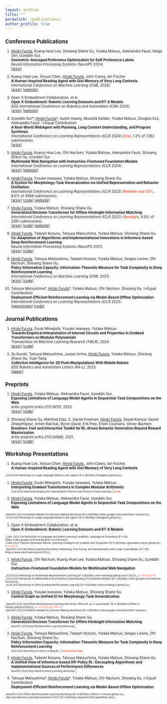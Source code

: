 ```yaml
---
layout: archive
title: ""
permalink: /publications/
author_profile: true
---
```

<span style="font-size: 80%;">

## Conference Publications
1. <u>Hiroki Furuta</u>, Kuang-Huei Lee, Shixiang Shane Gu, Yutaka Matsuo, Aleksandra Faust, Heiga Zen, Izzeddin Gur. <br>
**Geometric-Averaged Preference Optimization for Soft Preference Labels**  <br>
_Neural Information Processing Systems (NeurIPS 2024)_. <br>
[[arxiv](https://arxiv.org/abs/2409.06691)]

1. Kuang-Huei Lee, Xinyun Chen, <u>Hiroki Furuta</u>, John Canny, Ian Fischer. <br>
**A Human-Inspired Reading Agent with Gist Memory of Very Long Contexts**  <br>
_International Conference on Machine Learning (ICML 2024)_. <br>
[[arxiv](https://arxiv.org/abs/2402.09727)] [[website](https://read-agent.github.io/)]

1. Open X-Embodiment Collaboration, et al. <br>
**Open X-Embodiment: Robotic Learning Datasets and RT-X Models**  <br>
_IEEE International Conference on Robotics and Automation (ICRA 2024)_. <br>
[[arxiv](https://arxiv.org/abs/2310.08864)] [[website](https://robotics-transformer-x.github.io/)]

1. Izzeddin Gur\*, <u>Hiroki Furuta</u>\*, Austin Huang, Mustafa Safdari, Yutaka Matsuo, Douglas Eck, Aleksandra Faust. (\*Equal Contribution)<br>
**A Real-World WebAgent with Planning, Long Context Understanding, and Program Synthesis**  <br>
_International Conference on Learning Representations (ICLR 2024)_ (<span style="color: tomato; ">**Oral**</span>, 1.2% of 7262 submissions). <br>
[[arxiv](https://arxiv.org/abs/2307.12856)]

1. <u>Hiroki Furuta</u>, Kuang-Huei Lee, Ofir Nachum, Yutaka Matsuo, Aleksandra Faust, Shixiang Shane Gu, Izzeddin Gur. <br>
**Multimodal Web Navigation with Instruction-Finetuned Foundation Models**  <br>
_International Conference on Learning Representations (ICLR 2024)_. <br>
[[arxiv](https://arxiv.org/abs/2305.11854)] [[website](https://sites.google.com/view/mm-webnav/)]

1. <u>Hiroki Furuta</u>, Yusuke Iwasawa, Yutaka Matsuo, Shixiang Shane Gu. <br>
**A System for Morphology-Task Generalization via Unified Representation and Behavior Distillation** <br>
_International Conference on Learning Representations (ICLR 2023)_ (<span style="color: tomato; ">**Notable-top-25%**</span>, 8.0% of 4966 submissions). <br>
[[arxiv](https://arxiv.org/abs/2211.14296)] [[code](https://github.com/frt03/mxt_bench)] [[website](https://sites.google.com/view/control-graph)]

1. <u>Hiroki Furuta</u>, Yutaka Matsuo, Shixiang Shane Gu. <br>
**Generalized Decision Transformer for Offline Hindsight Information Matching**  <br>
_International Conference on Learning Representations (ICLR 2022)_ (<span style="color: tomato; ">**Spotlight**</span>, 6.8% of 3391 submissions). <br>
[[arxiv](https://arxiv.org/abs/2111.10364)] [[code](https://github.com/frt03/generalized_dt)] [[website](https://sites.google.com/view/generalizeddt)]

1. <u>Hiroki Furuta</u>, Tadashi Kozuno, Tatsuya Matsushima, Yutaka Matsuo, Shixiang Shane Gu. <br>
**Co-Adaptation of Algorithmic and Implementational Innovations in Inference-based Deep Reinforcement Learning**  <br>
_Neural Information Processing Systems (NeurIPS 2021)_. <br>
[[arxiv](https://arxiv.org/abs/2103.17258)] [[code](https://github.com/frt03/inference-based-rl)]

1. <u>Hiroki Furuta</u>, Tatsuya Matsushima, Tadashi Kozuno, Yutaka Matsuo, Sergey Levine, Ofir Nachum, Shixiang Shane Gu. <br>
**Policy Information Capacity: Information-Theoretic Measure for Task Complexity in Deep Reinforcement Learning**  <br>
_International Conference on Machine Learning (ICML 2021)_. <br>
[[arxiv](https://arxiv.org/abs/2103.12726)] [[code](https://github.com/frt03/pic)]

1. Tatsuya Matsushima\*, <u>Hiroki Furuta</u>\*, Yutaka Matsuo, Ofir Nachum, Shixiang Gu. (\*Equal Contribution)<br>
**Deployment-Efficient Reinforcement Learning via Model-Based Offline Optimization**  <br>
_International Conference on Learning Representations (ICLR 2021)_. <br>
[[openreview](https://openreview.net/forum?id=3hGNqpI4WS)] [[code](https://github.com/matsuolab/BREMEN)]


## Journal Publications
1. <u>Hiroki Furuta</u>, Gouki Minegishi, Yusuke Iwasawa, Yutaka Matsuo. <br>
**Towards Empirical Interpretation of Internal Circuits and Properties in Grokked Transformers on Modular Polynomials**  <br>
_Transactions on Machine Learning Research (TMLR)_, 2024. <br>
[[arxiv](https://arxiv.org/abs/2402.16726)] [[code](https://github.com/frt03/grok_mod_poly)]

1. So Kuroki, Tatsuya Matsushima, Junpei Arima, <u>Hiroki Furuta</u>, Yutaka Matsuo, Shixiang Shane Gu, Yujin Tang. <br>
**Collective Intelligence for 2D Push Manipulations With Mobile Robots** <br>
_IEEE Robotics and Automation Letters (RA-L)_, 2023. <br>
[[paper](https://ieeexplore.ieee.org/abstract/document/10080994)]


## Preprints
1. <u>Hiroki Furuta</u>, Yutaka Matsuo, Aleksandra Faust, Izzeddin Gur. <br>
**Exposing Limitations of Language Model Agents in Sequential-Task Compositions on the Web**  <br>
_arXiv preprint arXiv:2311.18751_, 2023. <br>
[[arxiv](https://arxiv.org/abs/2311.18751)] [[code](https://github.com/google-research/google-research/tree/master/compositional_rl/compwob)]

1. Shixiang Shane Gu, Manfred Diaz, C. Daniel Freeman, <u>Hiroki Furuta</u>, Seyed Kamyar Seyed Ghasemipour, Anton Raichuk, Byron David, Erik Frey, Erwin Coumans, Olivier Bachem. <br>
**Braxlines: Fast and Interactive Toolkit for RL-driven Behavior Generation Beyond Reward Maximization**  <br>
_arXiv preprint arXiv:2110.04686_, 2021. <br>
[[arxiv](https://arxiv.org/abs/2110.04686)] [[code](https://github.com/google/brax/tree/main/brax/experimental/braxlines/)]


## Workshop Presentations
1. Kuang-Huei Lee, Xinyun Chen, <u>Hiroki Furuta</u>, John Canny, Ian Fischer. <br>
**A Human-Inspired Reading Agent with Gist Memory of Very Long Contexts**  <br>
<span style="font-size: 70%;">
_ICLR 2024 Workshop on Large Language Model (LLM) Agents [$^{*}$](https://llmagents.github.io/)_
</span>

1. <u>Hiroki Furuta</u>, Gouki Minegishi, Yusuke Iwasawa, Yutaka Matsuo. <br>
**Interpreting Grokked Transformers in Complex Modular Arithmetic**  <br>
<span style="font-size: 70%;">_ICLR 2024 Workshop Bridging the Gap Between Practice and Theory in Deep Learning [$^{*}$](https://sites.google.com/view/bgpt-iclr24)_ (<span style="color: tomato; ">**Oral**</span>). </span> 


1. <u>Hiroki Furuta</u>, Yutaka Matsuo, Aleksandra Faust, Izzeddin Gur. <br>
**Exposing Limitations of Language Model Agents in Sequential-Task Compositions on the Web**  <br>
<span style="font-size: 70%;">
_NeurIPS 2023 Foundation Models for Decision Making Workshop [$^{*}$](https://sites.google.com/view/fmdm-neurips23/)_  <br>
_ICLR 2024 Workshop on Large Language Model (LLM) Agents [$^{*}$](https://llmagents.github.io/)_
</span>

1. Open X-Embodiment Collaboration, et al. <br>
**Open X-Embodiment: Robotic Learning Datasets and RT-X Models** <br>
<span style="font-size: 70%;">
_CoRL 2023 2nd Workshop on Language and Robot Learning (LangRob): Language as Grounding 
 [$^{*}$](https://sites.google.com/view/langrob-corl23/home/)_ <br>
_CoRL 2023 Towards Generalist Robots:
Learning Paradigms for Scalable Skill Acquisition [$^{*}$](https://generalist-robots.github.io/)_ (<span style="color: tomato; ">**Oral**</span>) <br>
_NeurIPS 2023 6th Robot Learning Workshop: Pretraining, Fine-Tuning, and Generalization with Large Scale Models [$^{*}$](https://www.robot-learning.ml/2023/)_.
</span>

1. <u>Hiroki Furuta</u>, Ofir Nachum, Kuang-Huei Lee, Yutaka Matsuo, Shixiang Shane Gu, Izzeddin Gur. <br>
**Instruction-Finetuned Foundation Models for Multimodal Web Navigation** <br>
<span style="font-size: 70%;">
_ICLR 2023 Workshop on Multimodal Representation Learning [$^{*}$](https://mrl-workshop.github.io/iclr-2023/)_ (<span style="color: tomato; ">**Spotlight**</span>) <br>
_ICLR 2023 Workshop on Mathematical and Empirical Understanding of Foundation Models [$^{*}$](https://sites.google.com/view/me-fomo2023)_ <br>
_ICLR 2023 Workshop on Reincarnating Reinforcement Learning [$^{*}$](https://reincarnating-rl.github.io/)_.
</span>

1. <u>Hiroki Furuta</u>, Yusuke Iwasawa, Yutaka Matsuo, Shixiang Shane Gu. <br>
**Control Graph as Unified IO for Morphology-Task Generalization** <br>
<span style="font-size: 70%;">
_NeurIPS 2022 3rd Offline Reinforcement Learning Workshop: Offline RL as a "Launchpad" [$^{*}$](https://offline-rl-neurips.github.io/2022/)_ (<span style="color: tomato; ">**Contributed Talk**</span>) <br>
_NeurIPS 2022 Foundation Models for Decision Making Workshop [$^{*}$](https://sites.google.com/view/fmdm-neurips/)_.
</span>

1. <u>Hiroki Furuta</u>, Yutaka Matsuo, Shixiang Shane Gu. <br>
**Generalized Decision Transformer for Offline Hindsight Information Matching**  <br>
<span style="font-size: 70%;">_NeurIPS 2021 Deep Reinforcement Learning Workshop [$^{*}$](https://sites.google.com/view/deep-rl-workshop-neurips2021/)_.</span>

1. <u>Hiroki Furuta</u>, Tatsuya Matsushima, Tadashi Kozuno, Yutaka Matsuo, Sergey Levine, Ofir Nachum, Shixiang Shane Gu. <br>
**Policy Information Capacity: Information-Theoretic Measure for Task Complexity in Deep Reinforcement Learning**  <br>
<span style="font-size: 70%;">_ICLR 2021 Workshop on Never-Ending RL [$^{*}$](https://sites.google.com/view/neverendingrl/)_ (<span style="color: tomato; ">**Contributed Talk**</span>).</span>

1. <u>Hiroki Furuta</u>, Tadashi Kozuno, Tatsuya Matsushima, Yutaka Matsuo, Shixiang Shane Gu. <br>
**A Unified View of Inference-based Off-Policy RL: Decoupling Algorithmic and Implementational Sources of Performance Differences**  <br>
<span style="font-size: 70%;">_NeurIPS 2020 Deep Reinforcement Learning Workshop [$^{*}$](https://sites.google.com/view/deep-rl-workshop-neurips2020/)_.</span>

1. Tatsuya Matsushima\*, <u>Hiroki Furuta</u>\*, Yutaka Matsuo, Ofir Nachum, Shixiang Gu. (\*Equal Contribution)<br>
**Deployment-Efficient Reinforcement Learning via Model-Based Offline Optimization**  <br>
<span style="font-size: 70%;">
_NeurIPS 2020 Offline Reinforcement Learning Workshop [$^{*}$](https://offline-rl-neurips.github.io/)_, <br>
_Bay Area Machine Learning Symposium 2020 [$^{*}$](https://baylearn2020.splashthat.com/)_.
</span>
